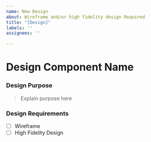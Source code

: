 ```yaml
---
name: New Design
about: Wireframe and/or high fidelity design Required
title: "[Design]"
labels: ''
assignees: ''

---
```


# Design Component Name

### Design Purpose
> Explain purpose here

### Design Requirements
- [  ] Wireframe
- [  ] High Fidelity Design
